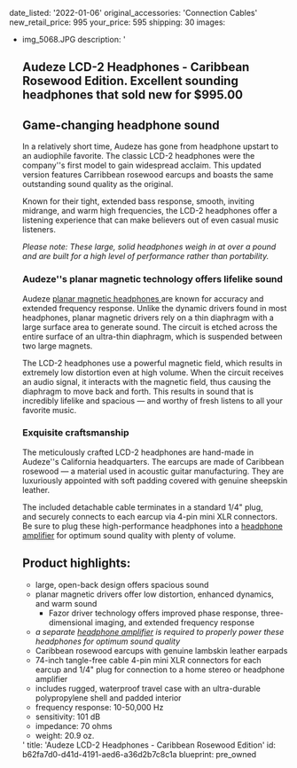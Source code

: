 date_listed: '2022-01-06'
original_accessories: 'Connection Cables'
new_retail_price: 995
your_price: 595
shipping: 30
images:
  - img_5068.JPG
description: '<h2>Audeze LCD-2 Headphones - Caribbean Rosewood Edition. Excellent sounding headphones that sold new for $995.00</h2><h2>Game-changing headphone sound</h2><p>In a relatively short time, Audeze has gone from headphone upstart to an audiophile favorite. The classic LCD-2 headphones were the company''s first model to gain widespread acclaim. This updated version features Carribbean rosewood earcups and boasts the same outstanding sound quality as the original.</p><p>Known for their tight, extended bass response, smooth, inviting midrange, and warm high frequencies, the LCD-2 headphones offer a listening experience that can make believers out of even casual music listeners.</p><p><em>Please note: These large, solid headphones weigh in at over a pound and are built for a high level of performance rather than portability.&nbsp;</em></p><h3>Audeze''s planar magnetic technology offers lifelike sound</h3><p>Audeze&nbsp;<a href="https://www.crutchfield.com/learn/planar-magnetic-headphone-guide.html">planar magnetic headphones&nbsp;</a>are known for accuracy and extended frequency response. Unlike the dynamic drivers found in most headphones, planar magnetic drivers rely on a thin diaphragm with a large surface area to generate sound. The circuit is etched across the entire surface of an ultra-thin diaphragm, which is suspended between two large magnets.</p><p>The LCD-2 headphones use a&nbsp;powerful magnetic field, which results in extremely low distortion even at high volume.&nbsp;When the circuit receives an audio signal, it interacts with the magnetic field, thus causing the diaphragm to move back and forth. This results in sound that is incredibly lifelike and spacious — and worthy of fresh listens to all your favorite music.</p><h3>Exquisite craftsmanship</h3><p>The meticulously crafted LCD-2 headphones are hand-made in Audeze''s California headquarters. The earcups are made of Caribbean rosewood&nbsp;— a material used in acoustic guitar manufacturing. They are luxuriously appointed with soft padding covered with genuine sheepskin leather.</p><p>The included&nbsp;detachable cable terminates in a standard 1/4" plug, and&nbsp;securely connects to each&nbsp;earcup via 4-pin mini XLR connectors. Be sure to plug these high-performance headphones into a&nbsp;<a href="https://www.crutchfield.com/g_348950/Headphone-Amplifiers.html" target="_blank">headphone amplifier</a>&nbsp;for optimum sound quality with plenty of volume.</p><h2>Product highlights:</h2><ul><li>large, open-back design offers spacious sound</li><li>planar magnetic drivers offer low distortion, enhanced dynamics, and warm sound<ul><li>Fazor driver technology offers improved phase response, three-dimensional imaging, and extended frequency response</li></ul></li><li><em>a separate&nbsp;<a href="https://www.crutchfield.com/g_348950/Headphone-Amplifiers.html" target="_&quot;blank&quot;">headphone amplifier</a>&nbsp;is required to properly power these headphones for optimum sound quality</em></li><li>Caribbean rosewood earcups with genuine lambskin leather earpads</li><li>74-inch tangle-free cable 4-pin mini XLR connectors for each earcup and 1/4" plug for connection to a home stereo or headphone amplifier</li><li>includes rugged, waterproof travel case with an ultra-durable polypropylene shell and padded interior</li><li>frequency response: 10-50,000 Hz</li><li>sensitivity: 101 dB</li><li>impedance: 70 ohms</li><li>weight: 20.9 oz.</li></ul>'
title: 'Audeze LCD-2 Headphones - Caribbean Rosewood Edition'
id: b62fa7d0-d41d-4191-aed6-a36d2b7c8c1a
blueprint: pre_owned
